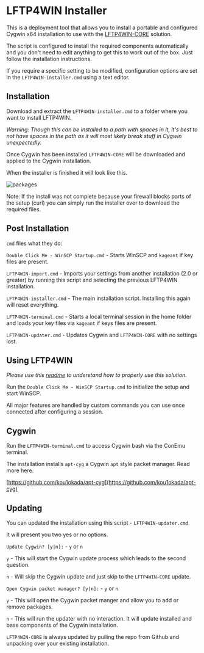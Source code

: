 # LFTP4WIN Installer

This is a deployment tool that allows you to install a portable and configured Cygwin x64 installation to use with the [LFTP4WIN-CORE](https://github.com/userdocs/LFTP4WIN-CORE) solution.

The script is configured to install the required components automatically and you don't need to edit anything to get this to work out of the box. Just follow the installation instructions.

If you require a specific setting to be modified, configuration options are set in the `LFTP4WIN-installer.cmd` using a text editor.

## Installation

Download and extract the `LFTP4WIN-installer.cmd` to a folder where you want to install LFTP4WIN.

*Warning: Though this can be installed to a path with spaces in it, it's best to not have spaces in the path as it will most likely break stuff in Cygwin unexpectedly.*

Once Cygwin has been installed `LFTP4WIN-CORE` will be downloaded and applied to the Cygwin installation.

When the installer is finished it will look like this.

![packages](https://github.com/userdocs/LFTP4WIN-CORE/raw/master/help/docs/readme-images/install-complete.jpg)

Note: If the install was not complete because your firewall blocks parts of the setup (curl) you can simply run the installer over to download the required files.

## Post Installation

`cmd` files what they do:

`Double Click Me - WinSCP Startup.cmd` - Starts WinSCP and `kageant` if key files are present.

`LFTP4WIN-import.cmd` - Imports your settings from another installation (2.0 or greater) by running this script and selecting the previous LFTP4WIN installation.

`LFTP4WIN-installer.cmd` - The main installation script. Installing this again will reset everything.

`LFTP4WIN-terminal.cmd` - Starts a local terminal session in the home folder and loads your key files via  `kageant` if keys files are present.

`LFTP4WIN-updater.cmd` - Updates Cygwin and `LFTP4WIN-CORE` with no settings lost.

## Using LFTP4WIN

*Please use this [readme](https://github.com/userdocs/LFTP4WIN-CORE/blob/master/README.md) to understand how to properly use this solution.*

Run the `Double Click Me - WinSCP Startup.cmd` to initialize the setup and start WinSCP.

All major features are handled by custom commands you can use once connected after configuring a session.

## Cygwin

Run the `LFTP4WIN-terminal.cmd` to access Cygwin bash via the ConEmu terminal.

The installation installs `apt-cyg` a Cygwin `apt` style packet manager. Read more here.

[https://github.com/kou1okada/apt-cyg](https://github.com/kou1okada/apt-cyg)

## Updating

You can updated the installation using this script - `LFTP4WIN-updater.cmd`

It will present you two yes or no options.

`Update Cygwin? [y|n]:` - `y` or `n`

`y` - This will start the Cygwin update process which leads to the second question.

`n` - Will skip the Cygwin update and just skip to the `LFTP4WIN-CORE` update.

`Open Cygwin packet manager? [y|n]:` - `y` or `n`

`y` - This will open the Cygwin packet manger and allow you to add or remove packages.

`n` - This will run the updater with no interaction. It will update installed and base components of the Cygwin installation.

`LFTP4WIN-CORE` is always updated by pulling the repo from Github and unpacking over your existing installation.


